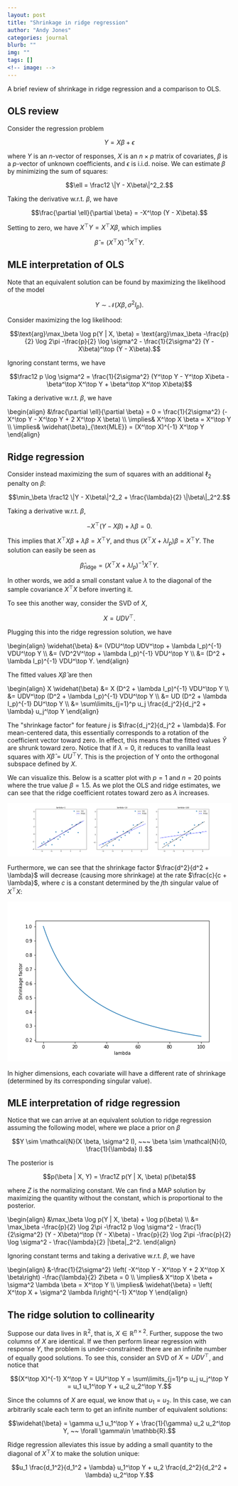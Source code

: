 ```yaml
---
layout: post
title: "Shrinkage in ridge regression"
author: "Andy Jones"
categories: journal
blurb: ""
img: ""
tags: []
<!-- image: -->
---
```


A brief review of shrinkage in ridge regression and a comparison to OLS.

## OLS review
Consider the regression problem

$$Y = X\beta + \epsilon$$

where $Y$ is an $n$-vector of responses, $X$ is an $n \times p$ matrix of covariates, $\beta$ is a $p$-vector of unknown coefficients, and $\epsilon$ is i.i.d. noise. We can estimate $\beta$ by minimizing the sum of squares:

$$\ell = \frac12 \|Y - X\beta\|^2_2.$$

Taking the derivative w.r.t. $\beta$, we have

$$\frac{\partial \ell}{\partial \beta} = -X^\top (Y - X\beta).$$

Setting to zero, we have $X^\top Y = X^\top X\beta$, which implies

$$\widehat{\beta} = (X^\top X)^{-1} X^\top Y.$$

## MLE interpretation of OLS
Note that an equivalent solution can be found by maximizing the likelihood of the model

$$Y \sim \mathcal{N}(X\beta, \sigma^2 I_p).$$

Consider maximizing the log likelihood:

$$\text{arg}\max_\beta \log p(Y | X, \beta) = \text{arg}\max_\beta -\frac{p}{2} \log 2\pi -\frac{p}{2} \log \sigma^2 - \frac{1}{2\sigma^2} (Y - X\beta)^\top (Y - X\beta).$$

Ignoring constant terms, we have

$$\frac12 p \log \sigma^2 = \frac{1}{2\sigma^2} (Y^\top Y - Y^\top X\beta - \beta^\top X^\top Y + \beta^\top X^\top X\beta)$$

Taking a derivative w.r.t. $\beta$, we have

\begin{align} &\frac{\partial \ell}{\partial \beta} = 0 = \frac{1}{2\sigma^2} (- X^\top Y - X^\top Y + 2 X^\top X \beta) \\\ \implies& X^\top X \beta = X^\top Y \\\ \implies& \widehat{\beta}_{\text{MLE}} = (X^\top X)^{-1} X^\top Y \end{align}

## Ridge regression
Consider instead maximizing the sum of squares with an additional $\ell_2$ penalty on $\beta$:

$$\min_\beta \frac12 \|Y - X\beta\|^2_2 + \frac{\lambda}{2} \|\beta\|_2^2.$$

Taking a derivative w.r.t. $\beta$,

$$-X^\top (Y - X\beta) + \lambda \beta = 0.$$

This implies that $X^\top X\beta + \lambda \beta = X^\top Y$, and thus $(X^\top X + \lambda I_p) \beta = X^\top Y$. The solution can easily be seen as 

$$\widehat{\beta}_{\text{ridge}} = (X^\top X + \lambda I_p)^{-1} X^\top Y.$$

In other words, we add a small constant value $\lambda$ to the diagonal of the sample covariance $X^\top X$ before inverting it.

To see this another way, consider the SVD of $X$,

$$X = UDV^\top.$$

Plugging this into the ridge regression solution, we have

\begin{align} \widehat{\beta} &= (VDU^\top UDV^\top + \lambda I_p)^{-1} VDU^\top Y \\\ &= (VD^2V^\top + \lambda I_p)^{-1} VDU^\top Y \\\ &= (D^2 + \lambda I_p)^{-1} VDU^\top Y. \end{align}

The fitted values $X \widehat{\beta}$ are then

\begin{align} X \widehat{\beta} &= X (D^2 + \lambda I_p)^{-1} VDU^\top Y \\\ &= UDV^\top (D^2 + \lambda I_p)^{-1} VDU^\top Y \\\ &= UD (D^2 + \lambda I_p)^{-1} DU^\top Y \\\ &= \sum\limits_{j=1}^p u_j \frac{d_j^2}{d_j^2 + \lambda} u_j^\top Y \end{align}

The "shrinkage factor" for feature $j$ is $\frac{d_j^2}{d_j^2 + \lambda}$. For mean-centered data, this essentially corresponds to a rotation of the coefficient vector toward zero. In effect, this means that the fitted values $\widehat{Y}$ are shrunk toward zero. Notice that if $\lambda=0$, it reduces to vanilla least squares with $X \widehat{\beta} = UU^\top Y$. This is the projection of Y onto the orthogonal subspace defined by $X$.

We can visualize this. Below is a scatter plot with $p=1$ and $n=20$ points where the true value $\beta=1.5$. As we plot the OLS and ridge estimates, we can see that the ridge coefficient rotates toward zero as $\lambda$ increases.

![ols_ridge_lines](/assets/ols_ridge_lines.png)

Furthermore, we can see that the shrinkage factor $\frac{d^2}{d^2 + \lambda}$ will decrease (causing more shrinkage) at the rate $\frac{c}{c + \lambda}$, where $c$ is a constant determined by the $j$th singular value of $X^\top X$:

![shrinkage_factors1](/assets/shrinkage_factors1.png)

In higher dimensions, each covariate will have a different rate of shrinkage (determined by its corresponding singular value).


## MLE interpretation of ridge regression
Notice that we can arrive at an equivalent solution to ridge regression assuming the following model, where we place a prior on $\beta$

$$Y \sim \mathcal{N}(X \beta, \sigma^2 I), ~~~ \beta \sim \mathcal{N}(0, \frac{1}{\lambda} I).$$

The posterior is

$$p(\beta | X, Y) = \frac1Z p(Y | X, \beta) p(\beta)$$

where $Z$ is the normalizing constant. We can find a MAP solution by maximizing the quantity without the constant, which is proportional to the posterior.

\begin{align} &\max_\beta \log p(Y \| X, \beta) + \log p(\beta) \\\ &= \max_\beta -\frac{p}{2} \log 2\pi -\frac12 p \log \sigma^2 - \frac{1}{2\sigma^2} (Y - X\beta)^\top (Y - X\beta) - \frac{p}{2} \log 2\pi -\frac{p}{2} \log \sigma^2 - \frac{\lambda}{2} \|\beta\|_2^2. \end{align}

Ignoring constant terms and taking a derivative w.r.t. $\beta$, we have

\begin{align} &-\frac{1}{2\sigma^2} \left( -X^\top Y - X^\top Y + 2 X^\top X \beta\right) -\frac{\lambda}{2} 2\beta = 0 \\\ \implies&  X^\top X \beta +  \sigma^2 \lambda \beta = X^\top Y \\\ \implies& \widehat{\beta} = \left( X^\top X  +  \sigma^2 \lambda I\right)^{-1} X^\top Y \end{align}

## The ridge solution to collinearity

Suppose our data lives in $\mathbb{R}^2$, that is, $X \in \mathbb{R}^{n \times 2}$. Further, suppose the two columns of $X$ are identical. If we then perform linear regression with response $Y$, the problem is under-constrained: there are an infinite number of equally good solutions. To see this, consider an SVD of $X = UDV^\top$, and notice that

$$(X^\top X)^{-1} X^\top Y = UU^\top Y = \sum\limits_{j=1}^p u_j u_j^\top Y = u_1 u_1^\top Y + u_2 u_2^\top Y.$$

Since the columns of $X$ are equal, we know that $u_1 = u_2$. In this case, we can arbitrarily scale each term to get an infinite number of equivalent solutions:

$$\widehat{\beta} = \gamma u_1 u_1^\top Y + \frac{1}{\gamma} u_2 u_2^\top Y, ~~ \forall \gamma\in \mathbb{R}.$$

Ridge regression alleviates this issue by adding a small quantity to the diagonal of $X^\top X$ to make the solution unique:

$$u_1 \frac{d_1^2}{d_1^2 + \lambda} u_1^\top Y + u_2 \frac{d_2^2}{d_2^2 + \lambda} u_2^\top Y.$$
